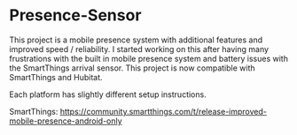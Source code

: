# Presence-Sensor

This project is a mobile presence system with additional features and improved speed / reliability. I started working on this after having many frustrations with the built in mobile presence system and battery issues with the SmartThings arrival sensor. This project is now compatible with SmartThings and Hubitat.

Each platform has slightly different setup instructions.

SmartThings: https://community.smartthings.com/t/release-improved-mobile-presence-android-only
